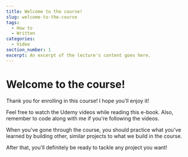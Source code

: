 ```yaml
---
title: Welcome to the course!
slug: welcome-to-the-course
tags:
  - How to
  - Written
categories:
  - Video
section_number: 1
excerpt: An excerpt of the lecture's content goes here.
---
```


# Welcome to the course!

Thank you for enrolling in this course! I hope you'll enjoy it!

Feel free to watch the Udemy videos while reading this e-book. Also, remember to code along with me if you're following the videos.

When you've gone through the course, you should practice what you've learned by building other, similar projects to what we build in the course.

After that, you'll definitely be ready to tackle any project you want!